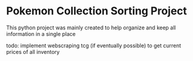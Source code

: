 # Pokemon Collection Sorting Project

This python project was mainly created to help organize and keep all information in a single place

todo: implement webscraping tcg (if eventually possible) to get current prices of all inventory
